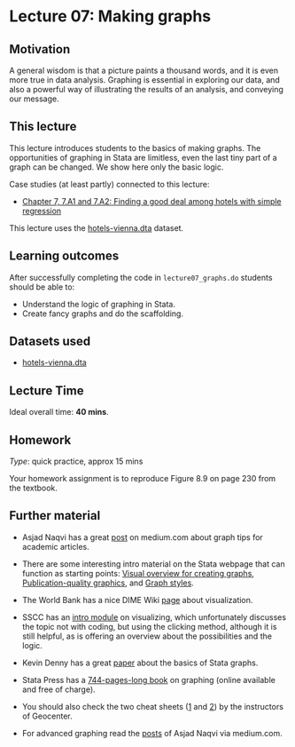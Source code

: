 


# Lecture 07: Making graphs

## Motivation

A general wisdom is that a picture paints a thousand words, and it is even more true in data analysis. Graphing is essential in exploring our data, and also a powerful way of illustrating the results of an analysis, and conveying our message.

## This lecture

This lecture introduces students to the basics of making graphs. The opportunities of graphing in Stata are limitless, even the last tiny part of a graph can be changed. We show here only the basic logic.

Case studies (at least partly) connected to this lecture:
  - [Chapter 7, 7.A1 and 7.A2: Finding a good deal among hotels with simple regression](https://gabors-data-analysis.com/casestudies/#ch07a-finding-a-good-deal-among-hotels-with-simple-regression)

This lecture uses the [hotels-vienna.dta](https://osf.io/dn8je) dataset.

## Learning outcomes
After successfully completing the code in `lecture07_graphs.do` students should be able to:

  - Understand the logic of graphing in Stata.
  - Create fancy graphs and do the scaffolding.

## Datasets used

* [hotels-vienna.dta](https://osf.io/dn8je)

## Lecture Time

Ideal overall time: **40 mins**.

## Homework

*Type*: quick practice, approx 15 mins

Your homework assignment is to reproduce Figure 8.9 on page 230 from the textbook.

## Further material

  - Asjad Naqvi has a great [post](https://medium.com/the-stata-guide/stata-graph-tips-for-academic-articles-8d962d5e8b75) on medium.com about graph tips for academic articles.

  - There are some interesting intro material on the Stata webpage that can function as starting points: [Visual overview for creating graphs](https://www.stata.com/support/faqs/graphics/gph/stata-graphs/), [Publication-quality graphics](https://www.stata.com/features/publication-quality-graphics/), and [Graph styles](https://www.stata.com/features/overview/graph-styles/).

  - The World Bank has a nice DIME Wiki [page](https://dimewiki.worldbank.org/Stata_Coding_Practices:_Visualization) about visualization.

  - SSCC has an [intro module](https://www.ssc.wisc.edu/sscc/pubs/4-24.htm) on visualizing, which unfortunately discusses the topic not with coding, but using the clicking method, although it is still helpful, as is offering an overview about the possibilities and the logic. 

  - Kevin Denny has a great [paper](https://www.ucd.ie/geary/static/publications/workingpapers/gearywp202102.pdf) about the basics of Stata graphs.

  - Stata Press has a [744-pages-long book](https://www.stata-press.com/manuals/graphics-reference-manual/) on graphing (online available and free of charge).

  - You should also check the two cheat sheets ([1](https://geocenter.github.io/StataTraining/pdf/StataCheatSheet_visualization15_Plots_2016_June-REV.pdf) and [2](https://geocenter.github.io/StataTraining/pdf/StataCheatSheet_visualization15_Syntax_2016_June-REV.pdf)) by the instructors of Geocenter.

  - For advanced graphing read the [posts](https://medium.com/the-stata-guide) of Asjad Naqvi via medium.com.


